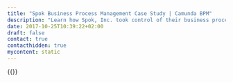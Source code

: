 ```yaml
---
title: "Spok Business Process Management Case Study | Camunda BPM"
description: "Learn how Spok, Inc. took control of their business process automation and improved efficiency in their organization with Camunda. Camunda is the leader for workflow automation based on Java and BPMN 2.0."
date: 2017-10-25T10:39:22+02:00
draft: false
contact: true
contacthidden: true
mycontent: static
---
```

{{<case-study-single
company="Spok, Inc."
companydescription="Spok, Inc., a wholly owned subsidiary of Spok Holdings, Inc. (NASDAQ: SPOK), headquartered in Springfield, Va., is proud to be the global leader in healthcare communications. We deliver clinical information to care teams when and where it matters most to improve patient outcomes. Top hospitals rely on the Spok Care Connect® platform to enhance workflows for clinicians, support administrative compliance, and provide a better experience for patients. Our customers send over 100 million messages each month through their Spok® solutions. When seconds count, count on Spok."
customerquote=""
teaser=""
usecase=""
videolink=""
logo="//images.ctfassets.net/vpidbgnakfvf/6hZyYfBUbeYMAuC6k8Ms8E/8e1ee893d1cc46994d66c10d16764d9b/spok_logo.jpg"
pdf=""
thumbnail="">}}